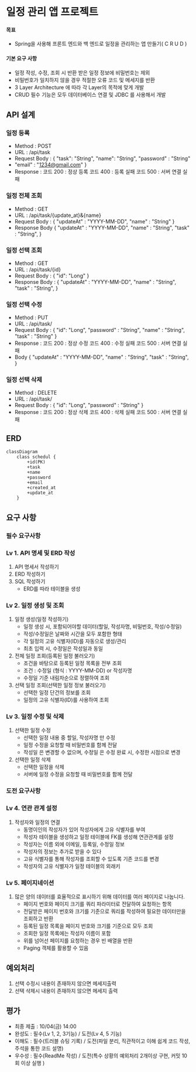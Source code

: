 # 일정 관리 앱 프로젝트

#### 목표

- Spring을 사용해 프론트 엔드와 백 엔드로 일정을 관리하는 앱 만들기( C R U D )

#### 기본 요구 사항

- 일정 작성, 수정, 조회 시 반환 받은 일정 정보에 비밀번호는 제외
- 비밀번호가 일치하지 않을 경우 적절한 오류 코드 및 메세지를 반환
- 3 Layer Architecture 에 따라 각 Layer의 목적에 맞게 개발
- CRUD 필수 기능은 모두 데이터베이스 연결 및 JDBC 를 사용해서 개발

## API 설계

### 일정 등록

- Method : POST
- URL : /api/task
- Request Body :
  {
  "task": "String",
  "name": "String",
  "password" : "String"
- "email" : "1234@gmail.com"
  }
- Response :
  코드 200 : 정상 등록
  코드 400 : 등록 실패
  코드 500 : 서버 연결 실패

### 일정 전체 조회

- Method : GET
- URL : /api/task/{update_at}&{name}
- Request Body :
  {
  "updateAt" : "YYYY-MM-DD",
  "name" : "String"
  }
- Response Body
  {
  "updateAt" : "YYYY-MM-DD",
  "name" : "String",
  "task" : "String",
  }

### 일정 선택 조회

- Method : GET
- URL : /api/task/{id}
- Request Body :
  {
  "id": "Long"
  }
- Response Body :
  {
  "updateAt" : "YYYY-MM-DD",
  "name" : "String",
  "task" : "String",
  }

### 일정 선택 수정

- Method : PUT
- URL : /api/task/
- Request Body :
  {
  "id": "Long",
  "password" : "String",
  "name" : "String",
  "task" : "String"
  }
- Response :
  코드 200 : 정상 수정
  코드 400 : 수정 실패
  코드 500 : 서버 연결 실패
- Body
  {
  "updateAt" : "YYYY-MM-DD",
  "name" : "String",
  "task" : "String",
  }

### 일정 선택 삭제

- Method : DELETE
- URL : /api/task/
- Request Body :
  {
  "id": "Long",
  "password" : "String"
  }
- Response :
  코드 200 : 정상 삭제
  코드 400 : 삭제 실패
  코드 500 : 서버 연결 실패

## ERD

```mermaid
classDiagram
    class schedul {
        +id(PK)
        +task
        +name
        +password
        +email
        +created_at
        +update_at
    }
```

## 요구 사항

### 필수 요구사항

### Lv 1. API 명세 및 ERD 작성

1. API 명세서 작성하기
2. ERD 작성하기
3. SQL 작성하기
    - ERD를 따라 테이블을 생성

### Lv 2. 일정 생성 및 조회

1. 일정 생성(일정 작성하기)
    - 일정 생성 시, 포함되어야할 데이터(할일, 작성자명, 비밀번호, 작성/수정일)
    - 작성/수정일은 날짜와 시간을 모두 포함한 형태
    - 각 일정의 고유 식별자(ID)를 자동으로 생성/관리
    - 최초 입력 시, 수정일은 작성일과 동일
2. 전체 일정 조회(등록된 일정 불러오기)
    - 조건을 바탕으로 등록된 일정 목록을 전부 조회
    - 조건 : 수정일 (형식 : YYYY-MM-DD) or 작성자명
    - 수정일 기준 내림차순으로 정렬하여 조회
3. 선택 일정 조회(선택한 일정 정보 불러오기)
    - 선택한 일정 단건의 정보를 조회
    - 일정의 고유 식별자(ID)를 사용하여 조회

### Lv 3. 일정 수정 및 삭제

1. 선택한 일정 수정
    - 선택한 일정 내용 중 할일, 작성자명 만 수정
    - 일정 수정을 요청할 때 비밀번호를 함께 전달
    - 작성일 은 변경할 수 없으며, 수정일 은 수정 완료 시, 수정한 시점으로 변경
2. 선택한 일정 삭제
    - 선택한 일정을 삭제
    - 서버에 일정 수정을 요청할 때 비밀번호를 함께 전달

### 도전 요구사항

### Lv 4. 연관 관계 설정

1. 작성자와 일정의 연결
    - 동명이인의 작성자가 있어 작성자에게 고유 식별자를 부여
    - 작성자 테이블을 생성하고 일정 테이블에 FK를 생성해 연관관계를 설정
    - 작성자는 이름 외에 이메일, 등록일, 수정일 정보
    - 작성자의 정보는 추가로 받을 수 있다
    - 고유 식별자를 통해 작성자를 조회할 수 있도록 기존 코드를 변경
    - 작성자의 고유 식별자가 일정 테이블의 외래키

### Lv 5. 페이지네이션

1. 많은 양의 데이터를 효율적으로 표시하기 위해 데이터를 여러 페이지로 나눕니다.
    - 페이지 번호와 페이지 크기를 쿼리 파라미터로 전달하여 요청하는 항목
    - 전달받은 페이지 번호와 크기를 기준으로 쿼리를 작성하여 필요한 데이터만을 조회하고 반환
    - 등록된 일정 목록을 페이지 번호와 크기를 기준으로 모두 조회
    - 조회한 일정 목록에는 작성자 이름이 포함
    - 위를 넘어선 페이지를 요청하는 경우 빈 배열을 반환
    - Paging 객체를 활용할 수 있음

## 예외처리
1. 선택 수정시 내용이 존재하지 않으면 메세지출력
2. 선택 삭제시 내용이 존재하지 않으면 메세지 출력

## 평가

- 최종 제출 : 10/04(금) 14:00
- 완성도 : 필수(Lv 1, 2, 3기능) / 도전(Lv 4, 5 기능)
- 이해도 : 필수(트러블 슈팅 기록) / 도전(파일 분리, 직관적이고 이해 쉽게 코드 작성, 주석을 통한 코드 설명)
- 우수성 : 필수(ReadMe 작성) / 도전(특수 상황의 예외처리 2개이상 구현, 커밋 10회 이상 실행 )

